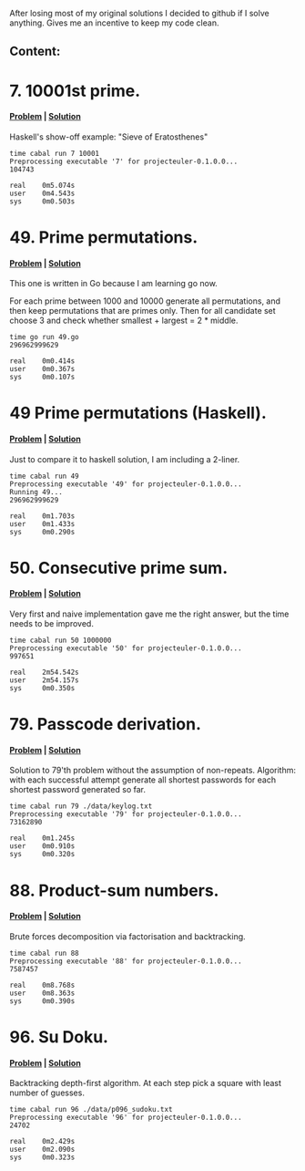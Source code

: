 After losing most of my original solutions I decided to github if I solve
anything. Gives me an incentive to keep my code clean.

## Content:

# 7. 10001st prime.

#### [Problem][p7] | [Solution][s7]

Haskell's show-off example: "Sieve of Eratosthenes"

```shell
time cabal run 7 10001
Preprocessing executable '7' for projecteuler-0.1.0.0...
104743

real    0m5.074s
user    0m4.543s
sys     0m0.503s
```

# 49. Prime permutations.

#### [Problem][p49] | [Solution][s49]

This one is written in Go because I am learning go now.

For each prime between 1000 and 10000 generate all permutations, and then
keep permutations that are primes only. Then for all candidate set choose 3 and
check whether smallest + largest = 2 * middle.

```shell
time go run 49.go
296962999629

real    0m0.414s
user    0m0.367s
sys     0m0.107s
```

# 49 Prime permutations (Haskell).

#### [Problem][p49] | [Solution][s49s]

Just to compare it to haskell solution, I am including a 2-liner.

```shell
time cabal run 49
Preprocessing executable '49' for projecteuler-0.1.0.0...
Running 49...
296962999629

real    0m1.703s
user    0m1.433s
sys     0m0.290s
```

# 50. Consecutive prime sum.

#### [Problem][p50] | [Solution][s50]

Very first and naive implementation gave me the right answer, but the time
needs to be improved.

```shell
time cabal run 50 1000000
Preprocessing executable '50' for projecteuler-0.1.0.0...
997651

real    2m54.542s
user    2m54.157s
sys     0m0.350s
```

# 79. Passcode derivation.

#### [Problem][p79] | [Solution][s79]

Solution to 79'th problem without the assumption of non-repeats.
Algorithm: with each successful attempt generate all shortest passwords for
each shortest password generated so far.

```shell
time cabal run 79 ./data/keylog.txt
Preprocessing executable '79' for projecteuler-0.1.0.0...
73162890

real    0m1.245s
user    0m0.910s
sys     0m0.320s
```

# 88. Product-sum numbers.

#### [Problem][p88] | [Solution][s88]

Brute forces decomposition via factorisation and backtracking.

```shell
time cabal run 88
Preprocessing executable '88' for projecteuler-0.1.0.0...
7587457

real    0m8.768s
user    0m8.363s
sys     0m0.390s
```

# 96. Su Doku.

#### [Problem][p96] | [Solution][s96]

Backtracking depth-first algorithm. At each step pick a square with least
number of guesses.

```shell
time cabal run 96 ./data/p096_sudoku.txt
Preprocessing executable '96' for projecteuler-0.1.0.0...
24702

real    0m2.429s
user    0m2.090s
sys     0m0.323s
```

[p7]: https://projecteuler.net/problem=7
[s7]: https://github.com/afiodorov/projectEuler/blob/master/7.hs
[p49]: https://projecteuler.net/problem=49
[s49]: https://github.com/afiodorov/projectEuler/blob/master/49.go
[s49s]: https://github.com/afiodorov/projectEuler/blob/master/49.hs
[p50]: https://projecteuler.net/problem=50
[s50]: https://github.com/afiodorov/projectEuler/blob/master/50.hs
[p79]: https://projecteuler.net/problem=79
[s79]: https://github.com/afiodorov/projectEuler/blob/master/79.hs
[p88]: https://projecteuler.net/problem=88
[s88]: https://github.com/afiodorov/projectEuler/blob/master/88.hs
[p96]: https://projecteuler.net/problem=96
[s96]: https://github.com/afiodorov/projectEuler/blob/master/96.hs


